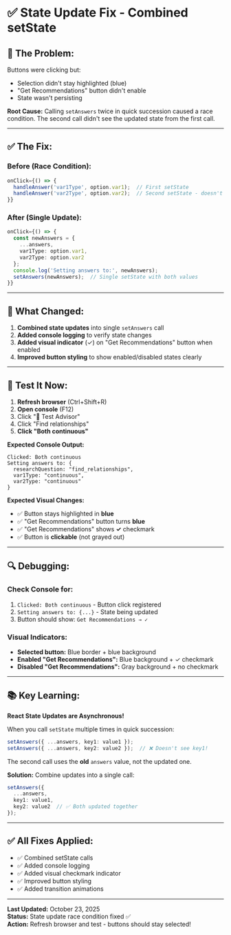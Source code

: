 # ✅ State Update Fix - Combined setState

## 🐛 The Problem:

Buttons were clicking but:
- Selection didn't stay highlighted (blue)
- "Get Recommendations" button didn't enable
- State wasn't persisting

**Root Cause:** Calling `setAnswers` twice in quick succession caused a race condition. The second call didn't see the updated state from the first call.

---

## ✅ The Fix:

### **Before (Race Condition):**
```typescript
onClick={() => {
  handleAnswer('var1Type', option.var1);  // First setState
  handleAnswer('var2Type', option.var2);  // Second setState - doesn't see first update!
}}
```

### **After (Single Update):**
```typescript
onClick={() => {
  const newAnswers = {
    ...answers,
    var1Type: option.var1,
    var2Type: option.var2
  };
  console.log('Setting answers to:', newAnswers);
  setAnswers(newAnswers);  // Single setState with both values
}}
```

---

## 🎯 What Changed:

1. **Combined state updates** into single `setAnswers` call
2. **Added console logging** to verify state changes
3. **Added visual indicator** (✓) on "Get Recommendations" button when enabled
4. **Improved button styling** to show enabled/disabled states clearly

---

## 🚀 Test It Now:

1. **Refresh browser** (Ctrl+Shift+R)
2. **Open console** (F12)
3. Click "🧭 Test Advisor"
4. Click "Find relationships"
5. **Click "Both continuous"**

**Expected Console Output:**
```
Clicked: Both continuous
Setting answers to: {
  researchQuestion: "find_relationships",
  var1Type: "continuous",
  var2Type: "continuous"
}
```

**Expected Visual Changes:**
- ✅ Button stays highlighted in **blue**
- ✅ "Get Recommendations" button turns **blue**
- ✅ "Get Recommendations" shows **✓** checkmark
- ✅ Button is **clickable** (not grayed out)

---

## 🔍 Debugging:

### **Check Console for:**
1. `Clicked: Both continuous` - Button click registered
2. `Setting answers to: {...}` - State being updated
3. Button should show: `Get Recommendations → ✓`

### **Visual Indicators:**
- **Selected button:** Blue border + blue background
- **Enabled "Get Recommendations":** Blue background + ✓ checkmark
- **Disabled "Get Recommendations":** Gray background + no checkmark

---

## 📚 Key Learning:

**React State Updates are Asynchronous!**

When you call `setState` multiple times in quick succession:
```typescript
setAnswers({ ...answers, key1: value1 });
setAnswers({ ...answers, key2: value2 });  // ❌ Doesn't see key1!
```

The second call uses the **old** `answers` value, not the updated one.

**Solution:** Combine updates into a single call:
```typescript
setAnswers({
  ...answers,
  key1: value1,
  key2: value2  // ✅ Both updated together
});
```

---

## ✅ All Fixes Applied:

- ✅ Combined setState calls
- ✅ Added console logging
- ✅ Added visual checkmark indicator
- ✅ Improved button styling
- ✅ Added transition animations

---

**Last Updated:** October 23, 2025  
**Status:** State update race condition fixed ✅  
**Action:** Refresh browser and test - buttons should stay selected!
